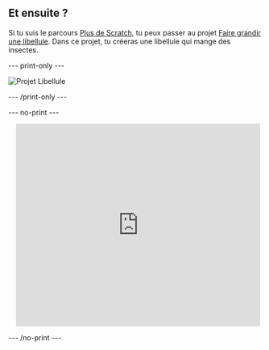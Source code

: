 ## Et ensuite ?

Si tu suis le parcours [Plus de Scratch](https://projects.raspberrypi.org/en/raspberrypi/more-scratch), tu peux passer au projet [Faire grandir une libellule](https://projects.raspberrypi.org/en/projects/grow-a-dragonfly). Dans ce projet, tu créeras une libellule qui mange des insectes.

--- print-only ---

![Projet Libellule](images/dragonfly-project.png)

--- /print-only ---

--- no-print ---

<div class="scratch-preview" style="margin-left: 15px;">
  <iframe allowtransparency="true" width="485" height="402" src="https://scratch.mit.edu/projects/embed/521688740/?autostart=false" frameborder="0"></iframe>
</div>

--- /no-print ---

